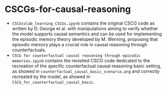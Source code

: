 # CSCGs-for-causal-reasoning


- `CSCGcolab_learning_CSCGs.ipynb` contains the original CSCG code as written by D. George et al. with manipulations aiming to verify whether the model supports causal semantics and can be used for implementing the episodic memory theory developed by M. Werning, proposing that episodic memory plays a crucial role in causal reasoning through counterfactuals.
- `CSCG for counterfactual causal reasoning through episodic memories.ipynb` contains the revisited CSCG code dedicated to the recreation of the specific counterfactual causal reasoning basic setting, as showed in `counterfactual_causal_basic_scenario.png` and correctly recreated by the model, as showed in `CSCG_for_counterfactual_causal_basic`.

 
